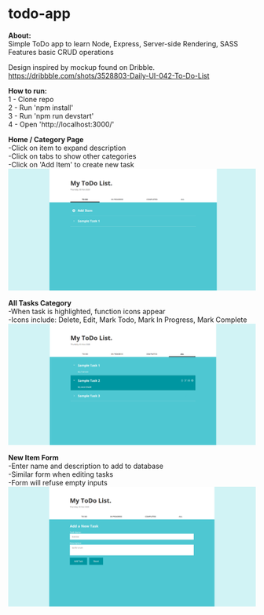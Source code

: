 # todo-app

<b>About:</b>  
Simple ToDo app to learn Node, Express, Server-side Rendering, SASS  
Features basic CRUD operations

Design inspired by mockup found on Dribble.  
https://dribbble.com/shots/3528803-Daily-UI-042-To-Do-List 

<b>How to run:</b>  
1 - Clone repo  
2 - Run 'npm install'  
3 - Run 'npm run devstart'  
4 - Open 'http://localhost:3000/'  

<b>Home / Category Page</b>   
-Click on item to expand description  
-Click on tabs to show other categories  
-Click on 'Add Item' to create new task  
![](images/image1.png)

<b>All Tasks Category</b>    
-When task is highlighted, function icons appear  
-Icons include: Delete, Edit, Mark Todo, Mark In Progress, Mark Complete
![](images/image2.png)

<b>New Item Form</b>  
-Enter name and description to add to database  
-Similar form when editing tasks  
-Form will refuse empty inputs 
![](images/image3.png)
